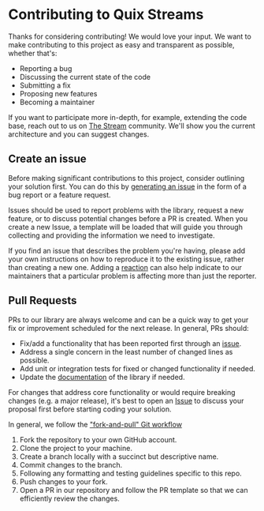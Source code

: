 # Contributing to Quix Streams

Thanks for considering contributing! We would love your input. We want to make contributing to this project as easy and transparent as possible, whether that's:

- Reporting a bug
- Discussing the current state of the code
- Submitting a fix
- Proposing new features
- Becoming a maintainer

If you want to participate more in-depth, for example, extending the code base, reach out to us on [The Stream](https://quix.io/slack-invite) community. We'll show you the current architecture and you can suggest changes.

## Create an issue

Before making significant contributions to this project, consider outlining your solution first. You can do this by [generating an issue](/issues) in the form of a bug report or a feature request.

Issues should be used to report problems with the library, request a new feature, or to discuss potential changes before a PR is created. When you create a new Issue, a template will be loaded that will guide you through collecting and providing the information we need to investigate.

If you find an issue that describes the problem you're having, please add your own instructions on how to reproduce it to the existing issue, rather than creating a new one. Adding a [reaction](https://github.blog/2016-03-10-add-reactions-to-pull-requests-issues-and-comments/) can also help indicate to our maintainers that a particular problem is affecting more than just the reporter.

## Pull Requests

PRs to our library are always welcome and can be a quick way to get your fix or improvement scheduled for the next release. In general, PRs should:

- Fix/add a functionality that has been reported first through an [issue](/issues).
- Address a single concern in the least number of changed lines as possible.
- Add unit or integration tests for fixed or changed functionality if needed.
- Update the [documentation](/docs) of the library if needed.

For changes that address core functionality or would require breaking changes (e.g. a major release), it's best to open an [Issue](/issues) to discuss your proposal first before starting coding your solution.

In general, we follow the ["fork-and-pull" Git workflow](https://github.com/susam/gitpr)

1. Fork the repository to your own GitHub account.
2. Clone the project to your machine.
3. Create a branch locally with a succinct but descriptive name.
4. Commit changes to the branch.
5. Following any formatting and testing guidelines specific to this repo.
6. Push changes to your fork.
7. Open a PR in our repository and follow the PR template so that we can efficiently review the changes.

